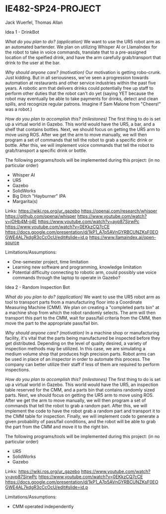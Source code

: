 # IE482-SP24-PROJECT

Jack Wuerfel, Thomas Allan

Idea 1 - DrinkBot

_What do you plan to do? (application)_  We want to use the UR5 robot arm as an automated bartender.  We plan on utilizing Whisper AI or LlamaIndex for the robot to take in voice commands, translate that to a pre-assigned location of the speified drink, and have the arm carefully grab/transport that drink to the user at the bar.

_Why should anyone care? (motivation)_  Our motivation is getting robo-crunk.  Just kidding.  But in all seriousness, we've seen a progression towards automation at restaurants and other service industries within the past five years.  A robotic arm that delivers drinks could potentially free up staff to perform other duties that the robot can't do yet (saying YET because the robot may eventually be able to take payments for drinks, detect and clean spills, and recognize regular patrons.  Imagine if Sam Malone from "Cheers!" was a robot.)

_How do you plan to accomplish this? (milestones)_  The first thing to do is set up a virtual world in Gazebo.  This world would have the UR5, a bar, and a shelf that contains bottles.  Next, we should focus on getting the UR5 arm to move using ROS.  After we get the arm to move manually, we will then program a set of commands that tell the robot to grab a specific drink or bottle.  After this, we will implement voice commands that tell the robot to grab/transport a specific drink or bottle.

The following programs/tools will be implemented during this project: (in no particular order)
- Whisper AI
- UR5
- Gazebo
- SolidWorks
- Big Ditch "Hayburner" IPA
- Margarita(s)

Links:
https://wiki.ros.org/ur_gazebo
https://openai.com/research/whisper
https://github.com/openai/whisper
https://www.youtube.com/watch?v=jOHb4M-jj4E
https://www.youtube.com/watch?v=ayp87SjrwPc
https://www.youtube.com/watch?v=0EKkzCQ7cCE
https://docs.google.com/presentation/d/1kP1_A7p5AVnGYRBCUNZKsF0EOGWE4AL7kdgR3cCcOcU/edit#slide=id.p
https://www.llamaindex.ai/open-source

Limitations/Assumptions:
- One-semester project, time limitation
- Learning new software and programming, knowledge limitation
- Potential difficulty connecting to robotic arm, could possibly use voice commands through the laptop to operate in Gazebo?

Idea 2 - Random Inspection Bot

_What do you plan to do? (application)_  We want to use the UR5 robot arm as tool to transport parts from a manufacturing floor into a Coordinate Measuring Machine (CMM).  We plan on creating a "completed parts bin" at a machine shop from which the robot randomly selects.  The arm will then transport this part to the CMM, wait for pass/fail criteria from the CMM, then move the part to the appropriate pass/fail bin.

_Why should anyone care? (motivation)_  In a machine shop or manufacturing facility, it's vital that the parts being manufactured be inspected before they get distributed.  Depending on the level of quality desired, a variety of inspection methods may be utilized.  In this case, we are simulating a medium volume shop that produces high precision parts.  Robot arms can be used in place of an inspector in order to automate this process.  The company can better utilize their staff if less of them are required to perform inspections.  

_How do you plan to accomplish this? (milestones)_  The first thing to do is set up a virtual world in Gazebo.  This world would have the UR5, an inspection table reserved for the CMM, and a parts bin that contains randomly sized parts.  Next, we should focus on getting the UR5 arm to move using ROS.  After we get the arm to move manually, we will then program a set of commands that tell the robot to grab a random part.  After this, we will implement the code to have the robot grab a random part and transport it to the CMM table for inspection.  Finally, we will implement code to generate a given probability of pass/fail conditions, and the robot will be able to grab the part from the CMM and move it to the right bin.

The following programs/tools will be implemented during this project: (in no particular order)
- UR5
- SolidWorks
- Gazebo

Links:
https://wiki.ros.org/ur_gazebo
https://www.youtube.com/watch?v=ayp87SjrwPc
https://www.youtube.com/watch?v=0EKkzCQ7cCE
https://docs.google.com/presentation/d/1kP1_A7p5AVnGYRBCUNZKsF0EOGWE4AL7kdgR3cCcOcU/edit#slide=id.p


Limitations/Assumptions:
- CMM operated independently 
